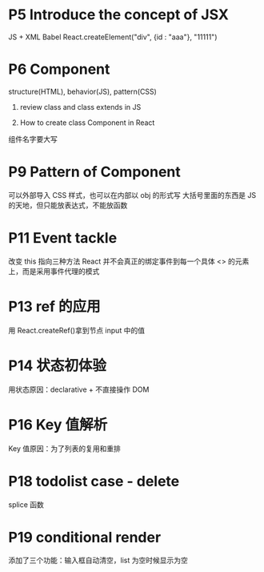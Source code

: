 # P5 Introduce the concept of JSX

JS + XML
Babel
React.createElement("div", {id : "aaa"}, "11111")

# P6 Component

structure(HTML), behavior(JS), pattern(CSS)

1. review class and class extends in JS

2. How to create class Component in React

组件名字要大写

# P9 Pattern of Component

可以外部导入 CSS 样式，也可以在内部以 obj 的形式写
大括号里面的东西是 JS 的天地，但只能放表达式，不能放函数

# P11 Event tackle

改变 this 指向三种方法
React 并不会真正的绑定事件到每一个具体 <> 的元素上，而是采用事件代理的模式

# P13 ref 的应用

用 React.createRef()拿到节点 input 中的值

# P14 状态初体验

用状态原因：declarative + 不直接操作 DOM

# P16 Key 值解析

Key 值原因：为了列表的复用和重排

# P18 todolist case - delete

splice 函数

# P19 conditional render

添加了三个功能：输入框自动清空，list 为空时候显示为空
